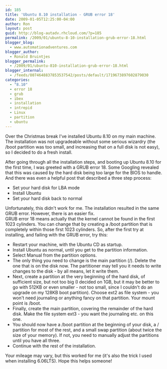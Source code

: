```yaml
---
id: 185
title: 'Ubuntu 8.10 installation - GRUB error 18'
date: 2009-01-05T12:25:00-04:00
author: Ron
layout: post
guid: http://blog-autadv.rhcloud.com/?p=185
permalink: /2009/01/ubuntu-8-10-installation-grub-error-18.html
blogger_blog:
  - www.automationadventures.com
blogger_author:
  - Ronald Bruintjes
blogger_permalink:
  - /2009/01/ubuntu-810-installation-grub-error-18.html
blogger_internal:
  - /feeds/8074648837853537542/posts/default/1719673897602879030
categories:
  - "8.10"
  - error 18
  - grub
  - ibex
  - installation
  - intrepid
  - Linux
  - partition
  - ubuntu
---
```

Over the Christmas break I've installed Ubuntu 8.10 on my main machine. The installation was not upgradeable without some serious wizardry (the /boot partition was too small, and increasing that on a full disk is not easy), so I decided to do a fresh install.

After going through all the installation steps, and booting up Ubuntu 8.10 for the first time, I was greeted with a GRUB error 18. Some Googling revealed that this was caused by the hard disk being too large for the BIOS to handle. And there was even a helpful post that described a three step process:

  * Set your hard disk for LBA mode
  * Install Ubuntu
  * Set your hard disk back to normal

<div>
  Unfortunately, this didn't work for me. The installation resulted in the same GRUB error. However, there is an easier fix.
</div>

<div>
</div>

<div>
  GRUB error 18 means actually that the kernel cannot be found in the first 1023 cylinders. You can change that by creating a /boot partition that is completely within those first 1023 cylinders. So, after the first try at installing, and failing with the GRUB error, try this:
</div>

  * Restart your machine, with the Ubuntu CD as startup.
  * Install Ubuntu as normal, until you get to the partition information.
  * Select Manual from the partition options.
  * The only thing you need to change is the main partition (/). Delete the one that is on the disk now. The partitioner may tell you it needs to write changes to the disk - by all means, let it write them.
  * Next, create a partition at the very beginning of the hard disk, of sufficient size, but not too big (I decided on 1GB, but it may be better to go with 512KB or even smaller - not too small, since I couldn't do an upgrade on my 128KB boot partition). Choose ext2 as file system - you won't need journaling or anything fancy on that partition. Your mount point is /boot.
  * Finally, create the main partition, covering the remainder of the hard disk. Make the file system ext3 - you want the journaling etc. on this one.
  * You should now have a /boot partition at the beginning of your disk, a / partition for most of the rest, and a small swap partition (about twice the size of your memory). If not, you need to manually adjust the partitions until you have all three.
  * Continue with the rest of the installation.

<div>
  Your mileage may vary, but this worked for me (it's also the trick I used when installing 6.06LTS). Hope this helps someone!
</div>